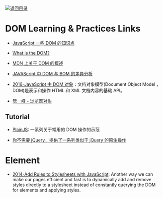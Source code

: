 [![返回目录](https://user-images.githubusercontent.com/5803001/38079637-ff0abcf0-3371-11e8-9b76-ad651620afc7.jpg)](https://github.com/wxyyxc1992/Awesome-Links)

# DOM  Learning & Practices Links

* [JavaScript 一些 DOM 的知识点](http://www.tuicool.com/articles/MnMRZ3v)

* [What is the DOM?](https://css-tricks.com/dom/)

* [MDN 上关于 DOM 的概述](https://developer.mozilla.org/zh-CN/docs/Web/API/Document_Object_Model/Introduction)

- [JAVAScript 中 DOM 与 BOM 的差异分析](http://www.cnblogs.com/fjner/p/5892325.html)

- [2016-JavaScript 中 DOM 对象](https://parg.co/bOa)：文档对象模型(Document Object Model ， DOM)是表示和操作 HTML 和 XML 文档内容的基础 API。

- [阮一峰 - 浏览器对象](http://javascript.ruanyifeng.com/bom/engine.html#)

## Tutorial

* [PlainJS](https://plainjs.com/javascript/selecting/): 一系列关于常用的 DOM 操作的示范

- [你不需要 jQuery，提供了一系列类似于 jQuery 的原生操作](http://youmightnotneedjquery.com/)

# Element

* [2014-Add Rules to Stylesheets with JavaScript](https://davidwalsh.name/add-rules-stylesheets): Another way we can make our pages efficient and fast is to dynamically add and remove styles directly to a stylesheet instead of constantly querying the DOM for elements and applying styles.

